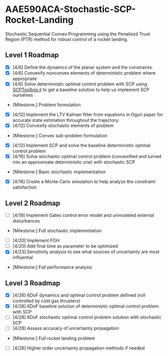 # AAE590ACA-Stochastic-SCP-Rocket-Landing

Stochastic Sequential Convex Programming using the Penaliezd Trust Region (PTR) method for robust control of a rocket landing.

## Level 1 Roadmap
- [x] [4/6] Define the dynamics of the planar system and the constraints. 
- [x] [4/6] Convexify nonconvex elements of deterministic problem where appropriate
- [x] [4/6] Solve deterministic optimal control problem with SCP using [SCPToolbox.jl](https://github.com/UW-ACL/SCPToolbox.jl/tree/master) to get a baseline solution to help us implement SCP ourselves
- [Milestone:] Problem formulation
- [x] [4/12] Implement the LTV Kalman filter from equations in Oguri paper for accurate state estimation throughout the trajectory.
- [x] [4/12] Convexify stochastic elements of problem
- [Milestone:] Convex sub-problem formulation
- [x] [4/12] Implement SCP and solve the baseline deterministic optimal control problem
- [x] [4/16] Solve stochastic optimal control problem (convexified and turned into an approximate deterministic one) with stochastic SCP
- [Milestone:] Basic stochastic implementation
- [x] [4/16] Create a Monte Carlo simulation to help analyze the constraint satisfaction
## Level 2 Roadmap
- [ ] [4/19] Implement Gates control error model and unmodeled external disturbances
- [Milestone:] Full stochastic implementation
- [ ] [4/20] Implement FOH
- [ ] [4/20] Add final time as parameter to be optimized
- [x] [4/23] Sensitivity analysis to see what sources of uncertainty are most influential
- [Milestone:] Full performance analysis
## Level 3 Roadmap
- [X] [4/26] 6DoF dynamics and optimal control problem defined (roll controlled by cold gas thrusters) 
- [X] [4/28] 6DoF baseline solution of deterministic optimal control problem with SCP
- [ ] [4/28] 6DoF stochastic optimal control problem solution with stochastic SCP
- [ ] [4/28] Assess accuracy of uncertainty propagation
- [Milestone:] Full rocket landing problem
- [ ] [4/28] Higher order uncertainty propagation methods if needed
